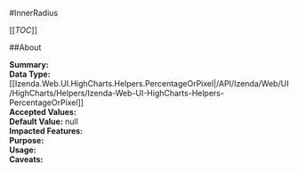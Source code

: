 #InnerRadius

[[_TOC_]]

##About

**Summary:**   
**Data Type:** [[Izenda.Web.UI.HighCharts.Helpers.PercentageOrPixel|/API/Izenda/Web/UI/HighCharts/Helpers/Izenda-Web-UI-HighCharts-Helpers-PercentageOrPixel]]  
**Accepted Values:**   
**Default Value:** null  
**Impacted Features:**   
**Purpose:**   
**Usage:**   
**Caveats:**   

